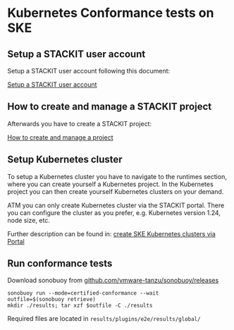 # Kubernetes Conformance tests on SKE

## Setup a STACKIT user account

Setup a STACKIT user account following this document:

[Setup a STACKIT user account](https://docs.stackit.cloud/stackit/en/step-2-setup-a-user-account-35914426.html)


## How to create and manage a STACKIT project

Afterwards you have to create a STACKIT project:

[How to create and manage a project](https://docs.stackit.cloud/display/STACKIT/How+to+create+and+manage+a+project)

## Setup Kubernetes cluster

To setup a Kubernetes cluster you have to navigate to the runtimes section, where you can create yourself a Kubernetes project. In the Kubernetes project you can then create yourself Kubernetes clusters on your demand. 

ATM you can only create Kubernetes cluster via the STACKIT portal. There you can configure the cluster as you prefer, e.g. Kubernetes version 1.24, node size, etc.

Further description can be found in: [create SKE Kubernetes clusters via Portal](https://docs.stackit.cloud/stackit/en/step-1-create-a-kubernetes-cluster-ske-10125556.html)

## Run conformance tests

Download sonobuoy from [github.com/vmware-tanzu/sonobuoy/releases](https://github.com/vmware-tanzu/sonobuoy/releases)

```
sonobuoy run --mode=certified-conformance --wait
outfile=$(sonobuoy retrieve)
mkdir ./results; tar xzf $outfile -C ./results
```

Required files are located in `results/plugins/e2e/results/global/`